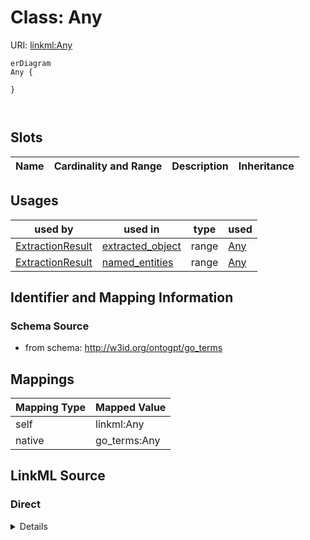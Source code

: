 

# Class: Any



URI: [linkml:Any](https://w3id.org/linkml/Any)



```mermaid
erDiagram
Any {

}



```



<!-- no inheritance hierarchy -->


## Slots

| Name | Cardinality and Range | Description | Inheritance |
| ---  | --- | --- | --- |





## Usages

| used by | used in | type | used |
| ---  | --- | --- | --- |
| [ExtractionResult](ExtractionResult.md) | [extracted_object](extracted_object.md) | range | [Any](Any.md) |
| [ExtractionResult](ExtractionResult.md) | [named_entities](named_entities.md) | range | [Any](Any.md) |






## Identifier and Mapping Information







### Schema Source


* from schema: http://w3id.org/ontogpt/go_terms





## Mappings

| Mapping Type | Mapped Value |
| ---  | ---  |
| self | linkml:Any |
| native | go_terms:Any |





## LinkML Source

<!-- TODO: investigate https://stackoverflow.com/questions/37606292/how-to-create-tabbed-code-blocks-in-mkdocs-or-sphinx -->

### Direct

<details>
```yaml
name: Any
from_schema: http://w3id.org/ontogpt/go_terms
class_uri: linkml:Any

```
</details>

### Induced

<details>
```yaml
name: Any
from_schema: http://w3id.org/ontogpt/go_terms
class_uri: linkml:Any

```
</details>